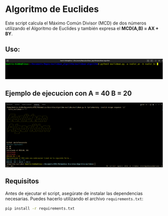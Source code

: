# Algoritmo de Euclides

Este script calcula el Máximo Común Divisor (MCD) de dos números utilizando el Algoritmo de Euclides y también expresa el **MCD(A,B) = AX + BY**.

## Uso:
![Texto alternativo](usange.png)

## Ejemplo de ejecucion con A = 40 B = 20
![Texto alternativo](run-example.png)


## Requisitos

Antes de ejecutar el script, asegúrate de instalar las dependencias necesarias. Puedes hacerlo utilizando el archivo `requirements.txt`:

```bash
pip install -r requirements.txt
